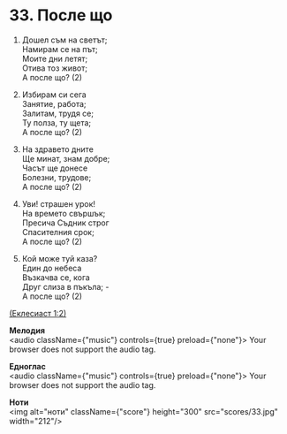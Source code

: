 # 33. После що  

1. Дошел съм на светът;  
Намирам се на път;  
Моите дни летят;  
Отива тоз живот;  
А после що? (2)  

2. Избирам си сега  
Занятие, работа;  
Залитам, трудя се;  
Ту полза, ту щета;  
А после що? (2)  

3. На здравето дните  
Ще минат, знам добре;  
Часът ще донесе  
Болезни, трудове;  
А после що? (2)  

4. Уви! страшен урок!  
На времето свършък;  
Пресича Съдник строг  
Спасителния срок;  
А после що? (2)  

5. Кой може туй каза?  
Един до небеса  
Възкачва се, кога  
Друг слиза в пъкъла; -  
А после що? (2)  

[(Еклесиаст 1:2)](http://biblia.bg/index.php?k=21&g=1&s=2)  

__Мелодия__  
<audio className={"music"} controls={true} preload={"none"}><source src="mp3/33.mp3" type="audio/mpeg"/>
Your browser does not support the audio tag.
</audio>  

__Едноглас__  
<audio className={"music"} controls={true} preload={"none"}><source src="transp/33.mp3" type="audio/mpeg"/>
Your browser does not support the audio tag.
</audio>  

__Ноти__  
<img alt="ноти" className={"score"} height="300" src="scores/33.jpg" width="212"/>
